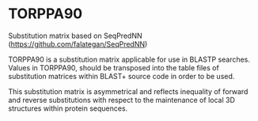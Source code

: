 # TORPPA90
Substitution matrix based on SeqPredNN (https://github.com/falategan/SeqPredNN)

TORPPA90 is a substitution matrix applicable for use in BLASTP searches. Values in TORPPA90, should be transposed into the table files of substitution matrices within BLAST+ source code in order to be used.

This substitution matrix is asymmetrical and reflects inequality of forward and reverse substitutions with respect to the maintenance of local 3D structures within protein sequences.
